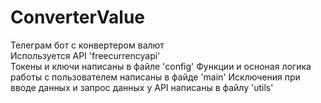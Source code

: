 # ConverterValue  
Телеграм бот с конвертером валют  
Используется API 'freecurrencyapi'  
Токены и ключи написаны в файле 'config'
Функции и осноная логика работы с пользователем написаны в файде 'main'
Исключения при вводе данных и запрос данных у API написаны в файлу 'utils' 
